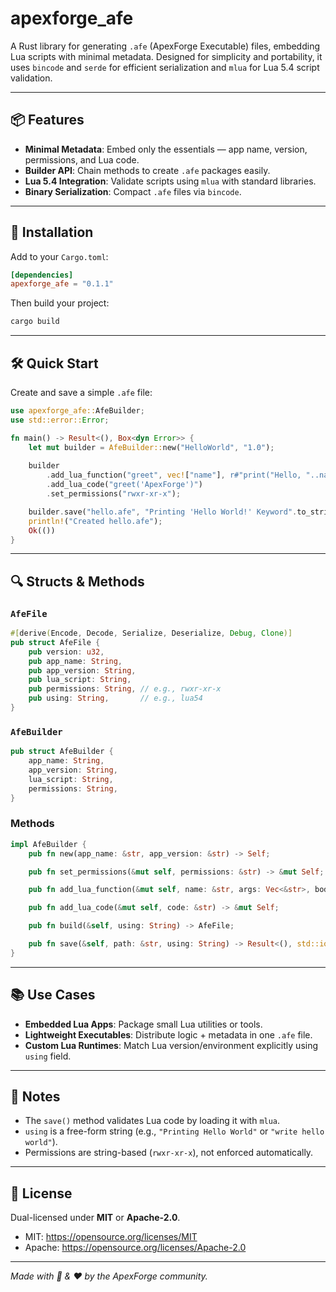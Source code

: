 # apexforge_afe

A Rust library for generating `.afe` (ApexForge Executable) files, embedding Lua scripts with minimal metadata. Designed for simplicity and portability, it uses `bincode` and `serde` for efficient serialization and `mlua` for Lua 5.4 script validation.

---

## 📦 Features

- **Minimal Metadata**: Embed only the essentials — app name, version, permissions, and Lua code.
- **Builder API**: Chain methods to create `.afe` packages easily.
- **Lua 5.4 Integration**: Validate scripts using `mlua` with standard libraries.
- **Binary Serialization**: Compact `.afe` files via `bincode`.

---

## 🚀 Installation

Add to your `Cargo.toml`:

```toml
[dependencies]
apexforge_afe = "0.1.1"
```

Then build your project:

```bash
cargo build
```

---

## 🛠️ Quick Start

Create and save a simple `.afe` file:

```rust
use apexforge_afe::AfeBuilder;
use std::error::Error;

fn main() -> Result<(), Box<dyn Error>> {
    let mut builder = AfeBuilder::new("HelloWorld", "1.0");
    
    builder
        .add_lua_function("greet", vec!["name"], r#"print("Hello, "..name)"#)
        .add_lua_code("greet('ApexForge')")
        .set_permissions("rwxr-xr-x");

    builder.save("hello.afe", "Printing 'Hello World!' Keyword".to_string())?;
    println!("Created hello.afe");
    Ok(())
}
```

---

## 🔍 Structs & Methods

### `AfeFile`

```rust
#[derive(Encode, Decode, Serialize, Deserialize, Debug, Clone)]
pub struct AfeFile {
    pub version: u32,
    pub app_name: String,
    pub app_version: String,
    pub lua_script: String,
    pub permissions: String, // e.g., rwxr-xr-x
    pub using: String,       // e.g., lua54
}
```

### `AfeBuilder`

```rust
pub struct AfeBuilder {
    app_name: String,
    app_version: String,
    lua_script: String,
    permissions: String,
}
```

### Methods

```rust
impl AfeBuilder {
    pub fn new(app_name: &str, app_version: &str) -> Self;

    pub fn set_permissions(&mut self, permissions: &str) -> &mut Self;

    pub fn add_lua_function(&mut self, name: &str, args: Vec<&str>, body: &str) -> &mut Self;

    pub fn add_lua_code(&mut self, code: &str) -> &mut Self;

    pub fn build(&self, using: String) -> AfeFile;

    pub fn save(&self, path: &str, using: String) -> Result<(), std::io::Error>;
}
```

---

## 📚 Use Cases

- **Embedded Lua Apps**: Package small Lua utilities or tools.
- **Lightweight Executables**: Distribute logic + metadata in one `.afe` file.
- **Custom Lua Runtimes**: Match Lua version/environment explicitly using `using` field.

---

## 🧪 Notes

- The `save()` method validates Lua code by loading it with `mlua`.
- `using` is a free-form string (e.g., `"Printing Hello World"` or `"write hello world"`).
- Permissions are string-based (`rwxr-xr-x`), not enforced automatically.

---

## 📜 License

Dual-licensed under **MIT** or **Apache-2.0**.

- MIT: https://opensource.org/licenses/MIT  
- Apache: https://opensource.org/licenses/Apache-2.0

---

*Made with 🦀 & ❤️ by the ApexForge community.*